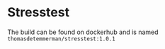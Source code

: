 # Stresstest

The build can be found on dockerhub and is named `thomasdetemmerman/stresstest:1.0.1`
